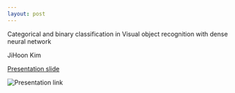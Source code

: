 ```yaml
---
layout: post
---
```


Categorical and binary classification 
in Visual object recognition with 
dense neural network

JiHoon Kim

[Presentation slide](https://docs.google.com/presentation/d/17lx44wVoKKUBcJ-NCi6mDIXWkOP4vr00M1OrjgYJCbI/edit?usp=sharing)

![Presentation link](/figure1.png)
